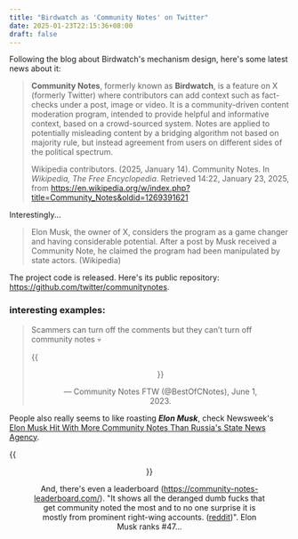 ```yaml
---
title: "Birdwatch as 'Community Notes' on Twitter"
date: 2025-01-23T22:15:36+08:00
draft: false
---
```


Following the blog about Birdwatch's mechanism design, here's some latest news about it:

> **Community Notes**, formerly known as **Birdwatch**, is a feature on X (formerly Twitter) where contributors can add context such as fact-checks under a post, image or video. It is a community-driven content moderation program, intended to provide helpful and informative context, based on a crowd-sourced system. Notes are applied to potentially misleading content by a bridging algorithm not based on majority rule, but instead agreement from users on different sides of the political spectrum.
>
> Wikipedia contributors. (2025, January 14). Community Notes. In *Wikipedia, The Free Encyclopedia*. Retrieved 14:22, January 23, 2025, from https://en.wikipedia.org/w/index.php?title=Community_Notes&oldid=1269391621

Interestingly...

> Elon Musk, the owner of X, considers the program as a game changer and having considerable potential. After a post by Musk received a Community Note, he claimed the program had been manipulated by state actors. (Wikipedia)

The project code is released. Here's its public repository: https://github.com/twitter/communitynotes.

### interesting examples:

> Scammers can turn off the comments but they can’t turn off community notes 💀
>
> {{<figure align="center" src="/google_ad_gossip/cn_example.jpeg" caption="source: https://t.co/jNoX7AqPMd" width="100%">}}
>
> — Community Notes FTW (@BestOfCNotes), June 1, 2023.

People also really seems to like roasting ***Elon Musk***, check Newsweek's [Elon Musk Hit With More Community Notes Than Russia's State News Agency](https://www.newsweek.com/elon-musk-hit-more-community-notes-russian-state-news-agency-1966468). 

{{<figure align="center" src="/google_ad_gossip/cn_example_1.jpeg" caption="source: https://thunderdungeon.com/2024/04/12/funniest-community-notes/" width="100%">}}

And, there's even a leaderboard (https://community-notes-leaderboard.com/). "It shows all the deranged dumb fucks that get community noted the most and to no one surprise it is mostly from prominent right-wing accounts. ([reddit](https://www.reddit.com/r/Destiny/comments/1fyaqmf/apparently_theres_a_community_notes_leaderboard/?utm_source=share&utm_medium=web3x&utm_name=web3xcss&utm_term=1&utm_content=share_button))". Elon Musk ranks #47...


